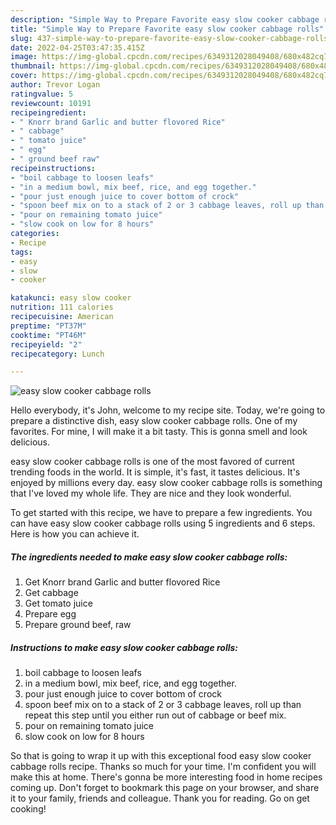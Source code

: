 ```yaml
---
description: "Simple Way to Prepare Favorite easy slow cooker cabbage rolls"
title: "Simple Way to Prepare Favorite easy slow cooker cabbage rolls"
slug: 437-simple-way-to-prepare-favorite-easy-slow-cooker-cabbage-rolls
date: 2022-04-25T03:47:35.415Z
image: https://img-global.cpcdn.com/recipes/6349312028049408/680x482cq70/easy-slow-cooker-cabbage-rolls-recipe-main-photo.jpg
thumbnail: https://img-global.cpcdn.com/recipes/6349312028049408/680x482cq70/easy-slow-cooker-cabbage-rolls-recipe-main-photo.jpg
cover: https://img-global.cpcdn.com/recipes/6349312028049408/680x482cq70/easy-slow-cooker-cabbage-rolls-recipe-main-photo.jpg
author: Trevor Logan
ratingvalue: 5
reviewcount: 10191
recipeingredient:
- " Knorr brand Garlic and butter flovored Rice"
- " cabbage"
- " tomato juice"
- " egg"
- " ground beef raw"
recipeinstructions:
- "boil cabbage to loosen leafs"
- "in a medium bowl, mix beef, rice, and egg together."
- "pour just enough juice to cover bottom of crock"
- "spoon beef mix on to a stack of 2 or 3 cabbage leaves, roll up than  repeat this step until you either run out of cabbage or beef mix."
- "pour on remaining tomato juice"
- "slow cook on low for 8 hours"
categories:
- Recipe
tags:
- easy
- slow
- cooker

katakunci: easy slow cooker 
nutrition: 111 calories
recipecuisine: American
preptime: "PT37M"
cooktime: "PT46M"
recipeyield: "2"
recipecategory: Lunch

---
```



![easy slow cooker cabbage rolls](https://img-global.cpcdn.com/recipes/6349312028049408/680x482cq70/easy-slow-cooker-cabbage-rolls-recipe-main-photo.jpg)

Hello everybody, it's John, welcome to my recipe site. Today, we're going to prepare a distinctive dish, easy slow cooker cabbage rolls. One of my favorites. For mine, I will make it a bit tasty. This is gonna smell and look delicious.

easy slow cooker cabbage rolls is one of the most favored of current trending foods in the world. It is simple, it's fast, it tastes delicious. It's enjoyed by millions every day. easy slow cooker cabbage rolls is something that I've loved my whole life. They are nice and they look wonderful.




To get started with this recipe, we have to prepare a few ingredients. You can have easy slow cooker cabbage rolls using 5 ingredients and 6 steps. Here is how you can achieve it.

<!--inarticleads1-->

##### The ingredients needed to make easy slow cooker cabbage rolls:

1. Get  Knorr brand Garlic and butter flovored Rice
1. Get  cabbage
1. Get  tomato juice
1. Prepare  egg
1. Prepare  ground beef, raw




<!--inarticleads2-->

##### Instructions to make easy slow cooker cabbage rolls:

1. boil cabbage to loosen leafs
1. in a medium bowl, mix beef, rice, and egg together.
1. pour just enough juice to cover bottom of crock
1. spoon beef mix on to a stack of 2 or 3 cabbage leaves, roll up than  repeat this step until you either run out of cabbage or beef mix.
1. pour on remaining tomato juice
1. slow cook on low for 8 hours




So that is going to wrap it up with this exceptional food easy slow cooker cabbage rolls recipe. Thanks so much for your time. I'm confident you will make this at home. There's gonna be more interesting food in home recipes coming up. Don't forget to bookmark this page on your browser, and share it to your family, friends and colleague. Thank you for reading. Go on get cooking!
